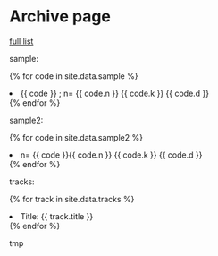# Archive page

[full list](full.md)

sample:

{% for code in site.data.sample %} 

<li> <a> {{ code }}  ; n= {{ code.n }} {{ code.k }} {{ code.d }} </a> </li>
{% endfor %}


sample2:

{% for code in site.data.sample2 %} 
<li> <a> n= {{ code }}{{ code.n }} {{ code.k }} {{ code.d }} </a> </li>
{% endfor %}

tracks:

{% for track in site.data.tracks %}
<li>Title: {{ track.title }}</li>
  {% endfor %}


tmp

